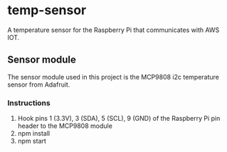 # temp-sensor
A temperature sensor for the Raspberry Pi that communicates with AWS IOT.

## Sensor module
The sensor module used in this project is the MCP9808 i2c temperature sensor from Adafruit.

### Instructions
1. Hook pins 1 (3.3V), 3 (SDA), 5 (SCL), 9 (GND) of the Raspberry Pi pin header to the MCP9808 module
2. npm install
3. npm start